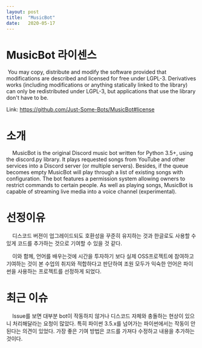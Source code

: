 ```yaml
---
layout: post
title:  "MusicBot"
date:   2020-05-17
---
```

<!--
<title> MusicBot </title>
-->

<h1> MusicBot 라이센스</h1>
<p>
&nbsp;You may copy, distribute and modify the software provided that modifications are described and licensed for free under LGPL-3. Derivatives works (including modifications or anything statically linked to the library) can only be redistributed under LGPL-3, but applications that use the library don't have to be.<div></div>
Link: <a href="https://github.com/Just-Some-Bots/MusicBot#license">https://github.com/Just-Some-Bots/MusicBot#license</a> 
</p>


<h1>소개</h1>
<p> 
&nbsp;&nbsp;&nbsp;&nbsp;MusicBot is the original Discord music bot written for Python 3.5+, using the discord.py library. It plays requested songs from YouTube and other services into a Discord server (or multiple servers). Besides, if the queue becomes empty MusicBot will play through a list of existing songs with configuration. The bot features a permission system allowing owners to restrict commands to certain people. As well as playing songs, MusicBot is capable of streaming live media into a voice channel (experimental).
</p>


<h1>선정이유</h1>
<p>
&nbsp;&nbsp;&nbsp;&nbsp;디스코드 버젼이 업그레이드되도 호환성을 꾸준히 유지하는 것과 한글로도 사용할 수 있게 코드를 추가하는 것으로 기여할 수 있을 것 같다. <div></div>
&nbsp;&nbsp;&nbsp;&nbsp;이와 함께, 언어를 배우는것에 시간을 투자하기 보다 실제 OSS프로젝트에 참여하고 기여하는 것이 본 수업의 취지와 적합하다고 판단하여 조원 모두가 익숙한 언어은 파이썬을 사용하는 프로젝트를 선정하게 되었다.
</p>

<h1>최근 이슈</h1>
<p>
&nbsp;&nbsp;&nbsp;&nbsp;Issue를 보면 대부분 bot이 작동하지 않거나 디스코드 자체와 충돌하는 현상이 있으니 처리해달라는 요청이 많았다. 특히 파이썬 3.5.x를 넘어가는 파이썬에서는 작동이 안된다는 의견이 있었다. 가장 좋은 기여 방법은 코드를 가져다 수정하고 내용을 추가하는 것이다.
</p>
